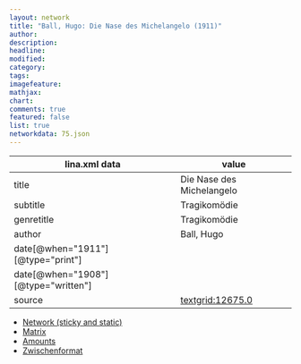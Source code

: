 ```yaml
---
layout: network
title: "Ball, Hugo: Die Nase des Michelangelo (1911)"
author:
description:
headline:
modified:
category:
tags:
imagefeature: 
mathjax: 
chart: 
comments: true
featured: false
list: true
networkdata: 75.json
---
```

lina.xml data  | value
------------- | -------------
title|Die Nase des Michelangelo
subtitle|Tragikomödie
genretitle|Tragikomödie
author|Ball, Hugo
date[@when="1911"][@type="print"]|
date[@when="1908"][@type="written"]|
source|[textgrid:12675.0](https://textgridlab.org/1.0/tgcrud-public/rest/textgrid:12675.0/data)



* [Network (sticky and static)](/network75)
* [Matrix](/matrix75)
* [Amounts](/amount75)
* [Zwischenformat](/lina75 )
